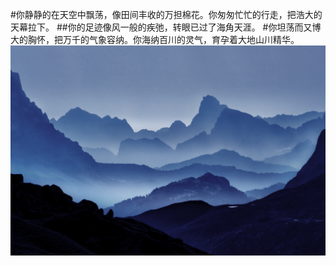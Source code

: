 
#你静静的在天空中飘荡，像田间丰收的万担棉花。你匆匆忙忙的行走，把浩大的天幕拉下。
##你的足迹像风一般的疾弛，转眼已过了海角天涯。
#你坦荡而又博大的胸怀，把万千的气象容纳。你海纳百川的灵气，育孕着大地山川精华。
![](bg1.png)
